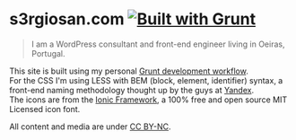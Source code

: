 # s3rgiosan.com [![Built with Grunt](https://cdn.gruntjs.com/builtwith.png)](http://gruntjs.com/)    
> I am a WordPress consultant and front-end engineer living in Oeiras, Portugal.
  
This site is built using my personal [Grunt development workflow](https://github.com/s3rgiosan/grunt-workflow).  
For the CSS I'm using LESS with BEM (block, element, identifier) syntax, a front-end naming methodology thought up by the guys at [Yandex](http://yandex.ru/).  
The icons are from the [Ionic Framework](http://ionicons.com/), a 100% free and open source MIT Licensed icon font.  

All content and media are under [CC BY-NC](http://creativecommons.org/licenses/by-nc/4.0/).
